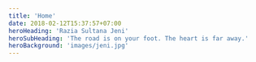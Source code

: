 ```yaml
---
title: 'Home'
date: 2018-02-12T15:37:57+07:00
heroHeading: 'Razia Sultana Jeni'
heroSubHeading: 'The road is on your foot. The heart is far away.'
heroBackground: 'images/jeni.jpg'
---
```

